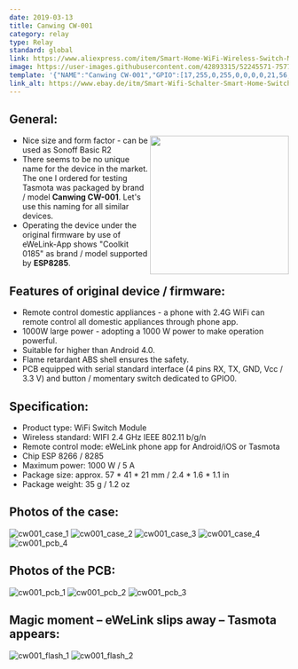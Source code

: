 ```yaml
---
date: 2019-03-13
title: Canwing CW-001
category: relay
type: Relay
standard: global
link: https://www.aliexpress.com/item/Smart-Home-WiFi-Wireless-Switch-Module-For-Apple-For-Android-APP-Control-Smart-Switch-Remote-Control/32970656459.html
image: https://user-images.githubusercontent.com/42893315/52245571-75778d80-28e2-11e9-8b0f-d1fd4d579690.jpg
template: '{"NAME":"Canwing CW-001","GPIO":[17,255,0,255,0,0,0,0,21,56,0,0,0],"FLAG":0,"BASE":1}' 
link_alt: https://www.ebay.de/itm/Smart-Wifi-Schalter-Smart-Home-Switch-Modul-1000W-5A-fur-iOS-Android-APP-Ctrl/264061867388
---
```

## General:
<img src="https://user-images.githubusercontent.com/42893315/52249118-b88d2d00-28f1-11e9-800e-a969541bcea3.jpg" width="250" align="right" />

* Nice size and form factor - can be used as Sonoff Basic R2
* There seems to be no unique name for the device in the market. The one I ordered for testing Tasmota was packaged by brand / model **Canwing CW-001**. Let's use this naming for all similar devices.
* Operating the device under the original firmware by use of eWeLink-App shows "Coolkit 0185" as brand / model supported by **ESP8285**.

## Features of original device / firmware:
* Remote control domestic appliances - a phone with 2.4G WiFi can remote control all domestic appliances through phone app.
* 1000W large power - adopting a 1000 W power to make operation powerful.
* Suitable for higher than Android 4.0.
* Flame retardant ABS shell ensures the safety.
* PCB equipped with serial standard interface (4 pins RX, TX, GND, Vcc / 3.3 V) and button / momentary switch dedicated to GPIO0.

## Specification:
* Product type: WiFi Switch Module
* Wireless standard: WIFI 2.4 GHz IEEE 802.11 b/g/n
* Remote control mode: eWeLink phone app for Android/iOS or Tasmota 
* Chip ESP 8266 / 8285
* Maximum power: 1000 W / 5 A
* Package size: approx. 57 * 41 * 21 mm / 2.4 * 1.6 * 1.1 in
* Package weight: 35 g / 1.2 oz

## Photos of the case:
![cw001_case_1](https://user-images.githubusercontent.com/42893315/52245571-75778d80-28e2-11e9-8b0f-d1fd4d579690.jpg)
![cw001_case_2](https://user-images.githubusercontent.com/42893315/52245691-ffbff180-28e2-11e9-808c-dab92c1a8aff.jpg)
![cw001_case_3](https://user-images.githubusercontent.com/42893315/52245692-ffbff180-28e2-11e9-88f4-80f33d002ded.jpg)
![cw001_case_4](https://user-images.githubusercontent.com/42893315/52245693-ffbff180-28e2-11e9-9b20-73e1414104a1.jpg)
![cw001_pcb_4](https://user-images.githubusercontent.com/42893315/52246161-0ea7a380-28e5-11e9-82ca-2b79073705b5.png)


## Photos of the PCB:
![cw001_pcb_1](https://user-images.githubusercontent.com/42893315/52245686-ff275b00-28e2-11e9-8930-ee83091aaab7.png)
![cw001_pcb_2](https://user-images.githubusercontent.com/42893315/52245687-ff275b00-28e2-11e9-960b-5428605bea0a.png)
![cw001_pcb_3](https://user-images.githubusercontent.com/42893315/52245688-ff275b00-28e2-11e9-853f-d6c978c65b09.png)       
     

## Magic moment – eWeLink slips away – Tasmota appears:
![cw001_flash_1](https://user-images.githubusercontent.com/42893315/52245698-00588800-28e3-11e9-84d3-bde97e2384ea.png)
![cw001_flash_2](https://user-images.githubusercontent.com/42893315/52245683-fe8ec480-28e2-11e9-9f62-43887bfd85f1.png)

